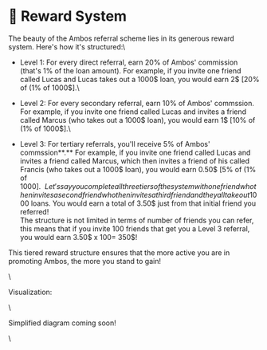 # 🎁 Reward System

The beauty of the Ambos referral scheme lies in its generous reward system. Here's how it's structured:\


* Level 1: For every direct referral, earn 20% of Ambos' commission (that's 1% of the loan amount). For example, if you invite one friend called Lucas and Lucas takes out a 1000$ loan, you would earn 2$ \[20% of (1% of 1000$].\

* Level 2: For every secondary referral, earn 10% of Ambos' commssion. For example, if you invite one friend called Lucas and invites a friend called Marcus (who takes out a 1000$ loan), you would earn 1$ \[10% of (1% of 1000$].\

* Level 3: For tertiary referrals, you'll receive 5% of Ambos' commssion**.** For example, if you invite one friend called Lucas and invites a friend called Marcus, which then invites a friend of his called Francis (who takes out a 1000$ loan), you would earn 0.50$ \[5% of (1% of 1000$].\
  \
  Let's say you complete all three tiers of the system with one friend who then invites a second friend who then invites a third friend and they all take out 1000$ loans. You would earn a total of 3.50$ just from that initial friend you referred! \
  The structure is not limited in terms of number of friends you can refer, this means that if you invite 100 friends that get you a Level 3 referral, you would earn 3.50$ x 100= 350$!

This tiered reward structure ensures that the more active you are in promoting Ambos, the more you stand to gain!

\


Visualization:

\


Simplified diagram coming soon!

\
